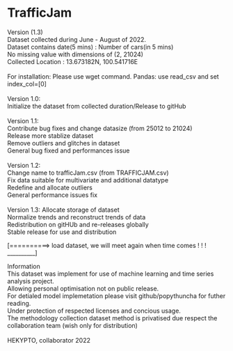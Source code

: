 # TrafficJam

 Version (1.3) <br />
 Dataset collected during June - August of 2022. <br />
 Dataset contains date(5 mins) : Number of cars(in 5 mins) <br />
 No missing value with dimensions of (2, 21024) <br />
 Collected Location : 13.673182N, 100.541716E <br />
 <br />
 For installation: Please use wget command. Pandas: use read_csv and set index_col=[0] <br />
 <br />
 Version 1.0:<br />
  Initialize the dataset from collected duration/Release to gitHub <br />
 <br />
 Version 1.1:<br />
  Contribute bug fixes and change datasize (from 25012 to 21024)<br />
  Release more stablize dataset<br />
  Remove outliers and glitches in dataset<br />
  General bug fixed and performances issue<br />
  <br />
 Version 1.2: <br />
  Change name to trafficJam.csv (from TRAFFICJAM.csv) <br />
  Fix data suitable for multivariate and additional datatype<br />
  Redefine and allocate outliers<br />
  General performance issues fix<br />
  <br />
 Version 1.3:
  Allocate storage of dataset<br />
  Normalize trends and reconstruct trends of data<br />
  Redistribution on gitHUb and re-releases globally<br />
  Stable release for use and distribution <br />
  
 [==========> load dataset, we will meet again when time comes ! ! ! __________] <br />
 
 Information <br />
  This dataset was implement for use of machine learning and time series analysis project. <br />
  Allowing personal optimisation not on public release. <br />
  For detialed model implemetation please visit github/popythuncha for futher reading. <br />
  Under protection of respected licenses and concious usage. <br />
  The methodology collection dataset method is privatised due respect the collaboration team (wish only for distribution) <br />
  <br />
  HEKYPTO, collaborator 2022<br />
